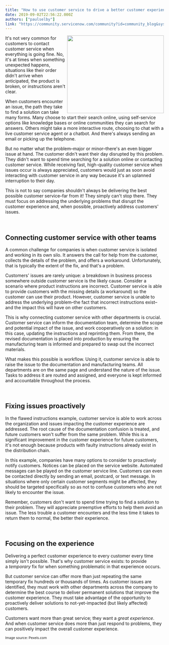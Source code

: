 ```yaml
---
title: "How to use customer service to drive a better customer experience"
date: 2019-09-02T22:56:22.000Z
authors: ["paulselby"]
link: "https://community.servicenow.com/community?id=community_blog&sys_id=efcfc8171b67bb84d01143f6fe4bcb65"
---
```

<p><img class="wp-image-3332" style="padding: 5 px;" src="https://insightsincustomerservice.files.wordpress.com/2018/09/accomplishment-achievement-adult-1059120.jpg?w&#61;840" alt="" width="307" height="247" align="right" /></p>
<p>It&#39;s not very common for customers to contact customer service when everything is going fine. No, it&#39;s at times when something unexpected happens, situations like their order didn&#39;t arrive when anticipated, the product is broken, or instructions aren&#39;t clear.</p>
<p>When customers encounter an issue, the path they take to find a solution can take many forms. Many choose to start their search online, using self-service options like knowledge bases or online communities they can search for answers. Others might take a more interactive route, choosing to chat with a live customer service agent or a chatbot. And there&#39;s always sending an email or picking up the telephone.</p>
<p>But no matter what the problem–major or minor–there&#39;s an even bigger issue at hand. The customer didn&#39;t want their day disrupted by this problem. They didn&#39;t want to spend time searching for a solution online or contacting customer service. While receiving fast, high-quality customer service when issues occur is always appreciated, customers would just as soon avoid interacting with customer service in any way because it&#39;s an uplanned interruption to their day.</p>
<p>This is not to say companies shouldn&#39;t always be delivering the best possible customer service–far from it! They simply can&#39;t stop there. They must focus on addressing the underlying problems that disrupt the customer experience and, when possible, proactively address customers&#39; issues.</p>
<p> </p>
<h2>Connecting customer service with other teams</h2>
<p>A common challenge for companies is when customer service is isolated and working in its own silo. It answers the call for help from the customer, collects the details of the problem, and offers a workaround. Unfortunately, that is typically the extent of the fix, and that&#39;s a problem.</p>
<p>Customers&#39; issues are rarely unique: a breakdown in business process somewhere outside customer service is the likely cause. Consider a scenario where product instructions are incorrect. Customer service is able to provide customers with the missing details (a workaround) so the customer can use their product. However, customer service is unable to address the underlying problem–the fact that incorrect instructions exist–and the impact this will have on other customers.</p>
<p>This is why connecting customer service with other departments is crucial. Customer service can inform the documentation team, determine the scope and potential impact of the issue, and work cooperatively on a solution: in this case, updating the instructions and reprinting them. From there, the revised documentation is placed into production by ensuring the manufacturing team is informed and prepared to swap out the incorrect materials.</p>
<p>What makes this possible is workflow. Using it, customer service is able to raise the issue to the documentation and manufacturing teams. All departments are on the same page and understand the nature of the issue. Tasks to address it are routed and assigned, and everyone is kept informed and accountable throughout the process.</p>
<p> </p>
<h2>Fixing issues proactively</h2>
<p>In the flawed instructions example, customer service is able to work across the organization and issues impacting the customer experience are addressed. The root cause of the documentation confusion is treated, and future customers won&#39;t suffer from the same problem. While this is a significant improvement in the customer experience for future customers, it&#39;s not enough because products with faulty instructions already exist in the distribution chain.</p>
<p>In this example, companies have many options to consider to proactively notify customers. Notices can be placed on the service website. Automated messages can be played on the customer service line. Customers can even be contacted directly by sending an email, postcard, or text message. In situations where only certain customer segments might be affected, they should be targeted specifically so as not to confuse customers who are not likely to encounter the issue.</p>
<p>Remember, customers don&#39;t want to spend time trying to find a solution to their problem. They will appreciate preemptive efforts to help them avoid an issue. The less trouble a customer encounters and the less time it takes to return them to normal, the better their experience.</p>
<p> </p>
<h2>Focusing on the experience</h2>
<p>Delivering a perfect customer experience to every customer every time simply isn&#39;t possible. That&#39;s why customer service exists: to provide a <em>temporary</em> fix for when something problematic in that experience occurs.</p>
<p>But customer service can offer more than just repeating the same temporary fix hundreds or thousands of times. As customer issues are identified, they must work with other departments across the company to determine the best course to deliver permanent solutions that improve the customer experience. They must take advantage of the opportunity to proactively deliver solutions to not-yet-impacted (but likely affected) customers.</p>
<p>Customers want more than great service; they want a <em>great experience</em>. And when customer service does more than just respond to problems, they can positively impact the overall customer experience.</p>
<p><span style="font-size: 8pt;">Image source: Pexels.com</span></p>